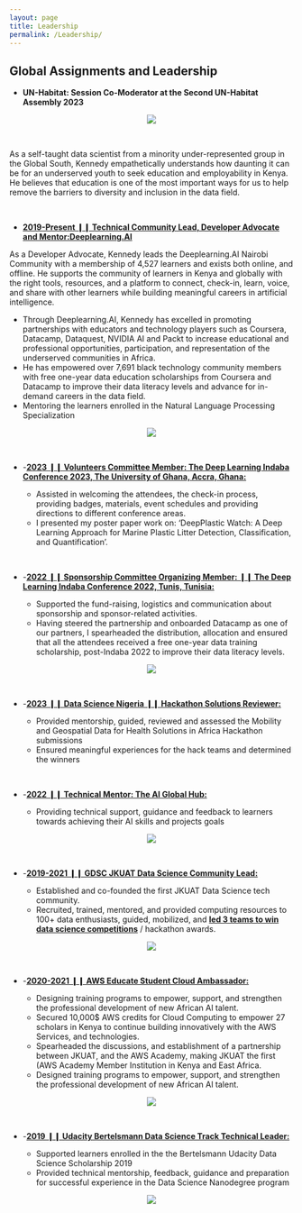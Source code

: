 ```yaml
---
layout: page
title: Leadership
permalink: /Leadership/
---
```

## Global Assignments and Leadership

-   **UN-Habitat: Session Co-Moderator at the Second UN-Habitat Assembly 2023**

<center>
  <figure>
    <img src="https://raw.githubusercontent.com/kennedykwangari/kennedykwangari.github.io/master/images/unhab2.jfif">
      </figure>
</center>

<br/>


As a self-taught data scientist from a minority under-represented group in the Global South, Kennedy empathetically understands how daunting it can be for an underserved youth to seek education and employability in Kenya. He believes that education is one of the most important ways for us to help remove the barriers to diversity and inclusion in the data field.

<br/>


-   [**2019-Present ❙❙ Technical Community Lead, Developer Advocate and Mentor:Deeplearning.AI**](https://www.deeplearning.ai/breaking-into-ai-juggling-work-projects-and-personal-life-with-kennedy-wangari/)

As a Developer Advocate, Kennedy leads the Deeplearning.AI Nairobi Community with a membership of 4,527 learners and exists both online, and offline.  He supports the community of learners in Kenya and globally with the right tools, resources, and a platform to connect, check-in, learn, voice, and share with other learners while building meaningful careers in artificial intelligence.

- Through Deeplearning.AI, Kennedy has excelled in promoting partnerships with educators and technology players such as Coursera, Datacamp, Dataquest, NVIDIA AI and Packt to increase educational and professional opportunities, participation, and representation of the underserved communities in Africa.
- He has empowered over 7,691 black technology community members with free one-year data education scholarships from Coursera and Datacamp to improve their data literacy levels and advance for in-demand careers in the data field.
- Mentoring the learners enrolled in the Natural Language Processing Specialization

<center>
  
  <figure>
    <img src="https://raw.githubusercontent.com/kennedykwangari/kennedykwangari.github.io/master/images/Deeplearning.AI.jpg">
      </figure>
</center>

<br/>

-  -[**2023 ❙❙ Volunteers Committee Member: The Deep Learning Indaba Conference 2023, The University of Ghana, Accra, Ghana:**](https://drive.google.com/file/d/1K2H_suKAgD2UbmOHBivF7b-gbk5nabyQ/view)

    -   Assisted in welcoming the attendees, the check-in process, providing badges, materials, event schedules and providing directions to different conference areas.
    -   I presented my poster paper work on: ‘DeepPlastic Watch:  A Deep Learning Approach for Marine Plastic Litter Detection, Classification, and Quantification’.

  <br/>


-  -[**2022 ❙❙ Sponsorship Committee Organizing Member: ❙❙ The Deep Learning Indaba Conference 2022, Tunis, Tunisia:**](https://deeplearningindaba.com/2022/indaba/organisers/)

    -   Supported the fund-raising, logistics and communication about sponsorship and sponsor-related activities.
    -   Having steered the partnership and onboarded Datacamp as one of our partners, I spearheaded the distribution, allocation and ensured that all the attendees received a free one-year data training scholarship, post-Indaba 2022 to improve their data literacy levels.

 <center>
  <figure>
    <img src="https://raw.githubusercontent.com/kennedykwangari/kennedykwangari.github.io/master/images/dliaccra.jpg">
      </figure>
</center>

<br/>


-  -[**2023 ❙❙ Data Science Nigeria ❙❙ Hackathon Solutions Reviewer:**](https://drive.google.com/file/d/14CM-g9TzLwccVbohp9ZUV1_EFaryKIi2/view)

    -   Provided mentorship, guided, reviewed and assessed the Mobility and Geospatial Data for Health Solutions in Africa Hackathon submissions
    -   Ensured meaningful experiences for the hack teams and determined the winners


<br/>

-  -[**2022 ❙❙ Technical Mentor: The AI Global Hub:**](https://globalaihub.com/top-50-thought-leaders-to-influence-your-mind)

    -   Providing technical support, guidance and feedback to learners towards achieving their AI skills and projects goals

<center>
  <figure>
    <img src="https://raw.githubusercontent.com/kennedykwangari/kennedykwangari.github.io/master/images/aiglobalhub.jpg">
      </figure>
</center>

<br/>


-  -[**2019-2021 ❙❙ GDSC JKUAT Data Science Community Lead:**](https://twitter.com/dscjkuat)

    -   Established and co-founded the first JKUAT Data Science tech community.
    -   Recruited, trained, mentored, and provided computing resources to 100+ data enthusiasts, guided, mobilized, and [**led 3 teams to win data science competitions**](https://dailyactive.info/2019/03/27/congrats-4-students-feted-at-oracle-student-hackathon-challenge/) / hackathon awards.


<center>
  
  <figure>
    <img src="https://raw.githubusercontent.com/kennedykwangari/kennedykwangari.github.io/master/images/dscjkuat.jpg">
      </figure>
</center>

<br/>


-  -[**2020-2021 ❙❙ AWS Educate Student Cloud Ambassador:**](https://aws.amazon.com/blogs/publicsector/aws-educate-announces-inaugural-student-ambassador-cohort/)

    -   Designing training programs to empower, support, and strengthen the professional development of new African AI talent.
    -   Secured 10,000$ AWS credits for Cloud Computing to empower 27 scholars in Kenya to continue building innovatively with the AWS Services, and technologies.
    -   Spearheaded the discussions, and establishment of a partnership between JKUAT, and the AWS Academy, making JKUAT the first (AWS Academy Member Institution in Kenya and East Africa.
    -   Designed training programs to empower, support, and strengthen the professional development of new African AI talent.

<center>
  <figure>
    <img src="https://raw.githubusercontent.com/kennedykwangari/kennedykwangari.github.io/master/images/awseducate.jpeg">
      </figure>
</center>

<br/>


-  -[**2019 ❙❙ Udacity Bertelsmann Data Science Track Technical Leader:**](https://docs.google.com/spreadsheets/d/1P88ZSsQ2MXXda-NBoDi5nD5B1xk0QPYs8dhtKUYXYhE/edit#gid=0)

    -   Supported learners enrolled in the the Bertelsmann Udacity Data Science Scholarship 2019
    -   Provided technical mentorship, feedback, guidance and preparation for successful experience in the Data Science Nanodegree program

<center>
  <figure>
    <img src="https://raw.githubusercontent.com/kennedykwangari/kennedykwangari.github.io/master/images/udacitydata.jpg">
      </figure>
</center>

<br/>








